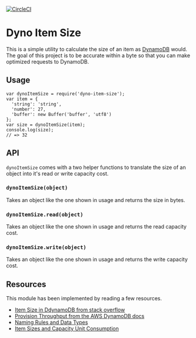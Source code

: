 [![CircleCI](https://circleci.com/gh/jmhummel/dyno-item-size/tree/master.svg?style=svg&circle-token=c3dcad6dd3bbd2347fcc8eaaacbdd4dcb1e030c9)](https://circleci.com/gh/jmhummel/dyno-item-size/tree/master)

# Dyno Item Size

This is a simple utility to calculate the size of an item as [DynamoDB](https://aws.amazon.com/documentation/dynamodb/) would. The goal of this project is to be accurate within a byte so that you can make optimized requests to DynamoDB.

## Usage

```
var dynoItemSize = require('dyno-item-size');
var item = {
  'string': 'string',
  'number': 27,
  'buffer': new Buffer('buffer', 'utf8')
};
var size = dynoItemSize(item);
console.log(size);
// => 32
```

## API

`dynoItemSize` comes with a two helper functions to translate the size of an object into it's read or write capacity cost.

### `dynoItemSize(object)`

Takes an object like the one shown in usage and returns the size in bytes.

### `dynoItemSize.read(object)`

Takes an object like the one shown in usage and returns the read capacity cost.

### `dynoItemSize.write(object)`

Takes an object like the one shown in usage and returns the write capacity cost.

## Resources

This module has been implemented by reading a few resources.

- [Item Size in DdynamoDB from stack overflow](http://stackoverflow.com/questions/8988389/itemsize-in-dynamodb)
- [Provision Throughput from the AWS DynamoDB docs](http://docs.aws.amazon.com/amazondynamodb/latest/developerguide/HowItWorks.ProvisionedThroughput.html)
- [Naming Rules and Data Types](https://docs.aws.amazon.com/amazondynamodb/latest/developerguide/HowItWorks.NamingRulesDataTypes.html#HowItWorks.DataTypes)
- [Item Sizes and Capacity Unit Consumption](https://docs.aws.amazon.com/amazondynamodb/latest/developerguide/CapacityUnitCalculations.html#ItemSizeCalculations.Reads)